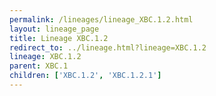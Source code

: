 ```yaml
---
permalink: /lineages/lineage_XBC.1.2.html
layout: lineage_page
title: Lineage XBC.1.2
redirect_to: ../lineage.html?lineage=XBC.1.2
lineage: XBC.1.2
parent: XBC.1
children: ['XBC.1.2', 'XBC.1.2.1']
---
```

